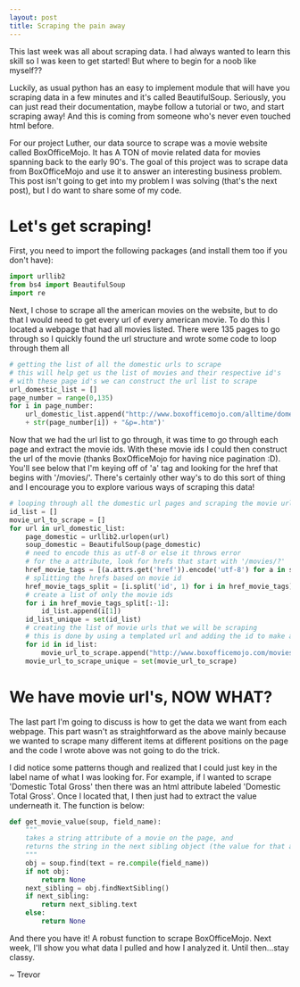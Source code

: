 ```yaml
---
layout: post
title: Scraping the pain away
---
```


This last week was all about scraping data.  I had always wanted to learn this skill
so I was keen to get started!  But where to begin for a noob like myself??

Luckily, as usual python has an easy to implement module that will have you scraping
data in a few minutes and it's called BeautifulSoup.  Seriously, you can just read
their documentation, maybe follow a tutorial or two, and start scraping away!  And this
is coming from someone who's never even touched html before.

For our project Luther, our data source to scrape was a movie website called
BoxOfficeMojo.  It has A TON of movie related data for movies spanning back to the early
90's.  The goal of this project was to scrape data from BoxOfficeMojo and use it
to answer an interesting business problem.  This post isn't going to get into my problem 
I was solving (that's the next post), but I do want to share some of my code.

# Let's get scraping!

First, you need to import the following packages (and install them too if you don't have):

````python
import urllib2
from bs4 import BeautifulSoup
import re
````

Next, I chose to scrape all the american movies on the website, but to do that
I would need to get every url of every american movie.  To do this I located
a webpage that had all movies listed.  There were 135 pages to go through so I quickly
found the url structure and wrote some code to loop through them all

````python
# getting the list of all the domestic urls to scrape
# this will help get us the list of movies and their respective id's
# with these page id's we can construct the url list to scrape
url_domestic_list = []
page_number = range(0,135)
for i in page_number:
    url_domestic_list.append("http://www.boxofficemojo.com/alltime/domestic.htm?page=" 
    + str(page_number[i]) + "&p=.htm")'
````  

Now that we had the url list to go through, it was time to go through each page and extract
the movie ids.  With these movie ids I could then construct the url of the movie (thanks
BoxOfficeMojo for having nice pagination :D).  You'll see below that I'm keying off
of 'a' tag and looking for the href that begins with '/movies/'.  There's certainly
other way's to do this sort of thing and I encourage you to explore various ways
of scraping this data!  

````python
# looping through all the domestic url pages and scraping the movie urls
id_list = []
movie_url_to_scrape = []
for url in url_domestic_list:
    page_domestic = urllib2.urlopen(url)
    soup_domestic = BeautifulSoup(page_domestic)
    # need to encode this as utf-8 or else it throws error
    # for the a attribute, look for hrefs that start with '/movies/?'
    href_movie_tags = [(a.attrs.get('href')).encode('utf-8') for a in soup_domestic.select('a[href^/movies/?]')]
    # splitting the hrefs based on movie id
    href_movie_tags_split = [i.split('id', 1) for i in href_movie_tags]
    # create a list of only the movie ids
    for i in href_movie_tags_split[:-1]:
        id_list.append(i[1])
    id_list_unique = set(id_list)
	# creating the list of movie urls that we will be scraping
	# this is done by using a templated url and adding the id to make a valid movie url
    for id in id_list:
        movie_url_to_scrape.append("http://www.boxofficemojo.com/movies/?id" + id)
    movie_url_to_scrape_unique = set(movie_url_to_scrape)
````

# We have movie url's, NOW WHAT?

The last part I'm going to discuss is how to get the data we want from each webpage.
This part wasn't as straightforward as the above mainly because we wanted to scrape
many different items at different positions on the page and the code I wrote above
was not going to do the trick.

I did notice some patterns though and realized that I could just key in the label
name of what I was looking for.  For example, if I wanted to scrape 'Domestic Total Gross'
then there was an html attribute labeled 'Domestic Total Gross'.  Once I located that,
I then just had to extract the value underneath it.  The function is below:

````python
def get_movie_value(soup, field_name):
    """
    takes a string attribute of a movie on the page, and
    returns the string in the next sibling object (the value for that attribute)
    """
    obj = soup.find(text = re.compile(field_name))
    if not obj:
        return None
    next_sibling = obj.findNextSibling()
    if next_sibling:
        return next_sibling.text
    else:
        return None
````

And there you have it!  A robust function to scrape BoxOfficeMojo.  Next week, I'll
show you what data I pulled and how I analyzed it.  Until then...stay classy.

~ Trevor